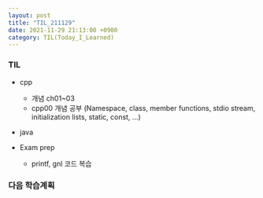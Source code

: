 ```yaml
---
layout: post
title: "TIL_211129"
date: 2021-11-29 21:13:00 +0900
category: TIL(Today_I_Learned)
---
```


### TIL
- cpp
	- 개념 ch01~03
	- cpp00 개념 공부 (Namespace, class, member functions, stdio stream, initialization lists, static, const, ...)
- java

- Exam prep
	- printf, gnl 코드 복습

### 다음 학습계획